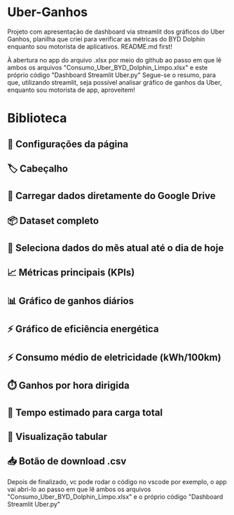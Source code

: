 # Uber-Ganhos
Projeto com apresentação de dashboard via streamlit dos gráficos do Uber Ganhos, planilha que criei para verificar as métricas do BYD Dolphin enquanto sou motorista de aplicativos. README.md first!

À abertura no app do arquivo .xlsx por meio do github ao passo em que lê ambos os arquivos "Consumo_Uber_BYD_Dolphin_Limpo.xlsx" e este próprio código "Dashboard Streamlit Uber.py"
Segue-se o resumo, para que, utilizando streamlit, seja possível analisar gráfico de ganhos da Uber, enquanto sou motorista de app, aproveitem!


# Biblioteca

## 🎯 Configurações da página

## 🏷️ Cabeçalho

## 🔁 Carregar dados diretamente do Google Drive

## 📦 Dataset completo

## 📆 Seleciona dados do mês atual até o dia de hoje

## 📈 Métricas principais (KPIs)

## 📊 Gráfico de ganhos diários

## ⚡ Gráfico de eficiência energética

## ⚡ Consumo médio de eletricidade (kWh/100km)

## ⏱️ Ganhos por hora dirigida

## 🔌 Tempo estimado para carga total

## 📄 Visualização tabular

## 📥 Botão de download .csv


Depois de finalizado, vc pode rodar o código no vscode por exemplo, o app vai abri-lo ao passo em que lê ambos os arquivos "Consumo_Uber_BYD_Dolphin_Limpo.xlsx" e o próprio código "Dashboard Streamlit Uber.py"
